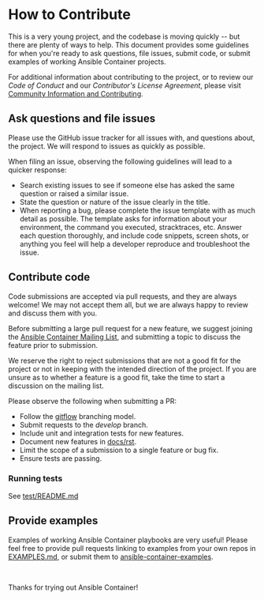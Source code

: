 # How to Contribute

This is a very young project, and the codebase is moving quickly -- but there are plenty of ways to help. This document
provides some guidelines for when you're ready to ask questions, file issues, submit code, or submit examples of working Ansible
Container projects.

For additional information about contributing to the project, or to review our *Code of Conduct* and our *Contributor's License
Agreement*, please visit [Community Information and Contributing](https://docs.ansible.com/ansible-container/community/index.html).


## Ask questions and file issues

Please use the GitHub issue tracker for all issues with, and questions about, the project. We will respond to issues as quickly as possible.

When filing an issue, observing the following guidelines will lead to a quicker response:

- Search existing issues to see if someone else has asked the same question or raised a similar issue.
- State the question or nature of the issue clearly in the title.
- When reporting a bug, please complete the issue template with as much detail as possible. The template asks for information about your environment,
  the command you executed, stracktraces, etc. Answer each question thoroughly, and include code snippets, screen shots, or anything you feel will
  help a developer reproduce and troubleshoot the issue.

## Contribute code

Code submissions are accepted via pull requests, and they are always welcome! We may not accept them all, but we are always happy to review and
discuss them with you.

Before submitting a large pull request for a new feature, we suggest joining the [Ansible Container Mailing List](https://groups.google.com/forum/#!forum/ansible-container),
and submitting a topic to discuss the feature prior to submission.

We reserve the right to reject submissions that are not a good fit for the project or not in keeping with the intended direction of the project. If you are unsure
as to whether a feature is a good fit, take the time to start a discussion on the mailing list.

Please observe the following when submitting a PR:

- Follow the [gitflow](https://github.com/nvie/gitflow) branching model.
- Submit requests to the *develop* branch.
- Include unit and integration tests for new features.
- Document new features in [docs/rst](./docs/rst).
- Limit the scope of a submission to a single feature or bug fix.
- Ensure tests are passing.

### Running tests

See  [test/README.md](./test/README.md)

## Provide examples

Examples of working Ansible Container playbooks are very useful! Please feel free to provide pull requests linking
to examples from your own repos in [EXAMPLES.md](./EXAMPLES.md), or submit them to [ansible-container-examples](https://github.com/ansible/ansible-container-examples).

<p>&nbsp;</p>
<p>Thanks for trying out Ansible Container!</p>

